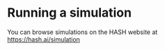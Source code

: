 # Running a simulation

You can browse simulations on the HASH website at https://hash.ai/simulation